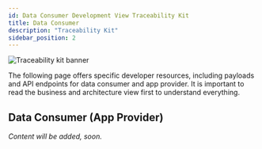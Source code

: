 ```yaml
---
id: Data Consumer Development View Traceability Kit
title: Data Consumer
description: "Traceability Kit"
sidebar_position: 2
---
```


![Traceability kit banner](@site/static/img/doc-traceability_header-minified.png)

The following page offers specific developer resources, including payloads and API endpoints for data consumer and app provider. It is important to read the business and architecture view first to understand everything.

## Data Consumer (App Provider)

_Content will be added, soon._
